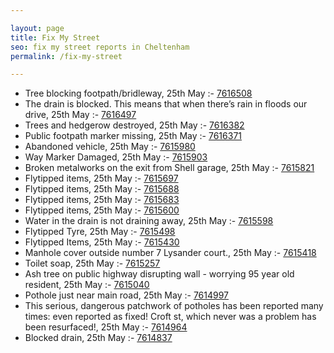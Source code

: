 ```yaml
---

layout: page
title: Fix My Street
seo: fix my street reports in Cheltenham
permalink: /fix-my-street

---
```


<!-- fix_marker starts -->

- Tree blocking footpath/bridleway, 25th May :- [7616508](https://www.fixmystreet.com/report/7616508)
- The drain is blocked. This means that when there’s rain in floods our drive, 25th May :- [7616497](https://www.fixmystreet.com/report/7616497)
- Trees and hedgerow destroyed, 25th May :- [7616382](https://www.fixmystreet.com/report/7616382)
- Public footpath marker missing, 25th May :- [7616371](https://www.fixmystreet.com/report/7616371)
- Abandoned vehicle, 25th May :- [7615980](https://www.fixmystreet.com/report/7615980)
- Way Marker Damaged, 25th May :- [7615903](https://www.fixmystreet.com/report/7615903)
- Broken metalworks on the exit from Shell garage, 25th May :- [7615821](https://www.fixmystreet.com/report/7615821)
- Flytipped items, 25th May :- [7615697](https://www.fixmystreet.com/report/7615697)
- Flytipped items, 25th May :- [7615688](https://www.fixmystreet.com/report/7615688)
- Flytipped items, 25th May :- [7615683](https://www.fixmystreet.com/report/7615683)
- Flytipped items, 25th May :- [7615600](https://www.fixmystreet.com/report/7615600)
- Water in the drain is not draining away, 25th May :- [7615598](https://www.fixmystreet.com/report/7615598)
- Flytipped Tyre, 25th May :- [7615498](https://www.fixmystreet.com/report/7615498)
- Flytipped Items, 25th May :- [7615430](https://www.fixmystreet.com/report/7615430)
- Manhole cover outside number 7 Lysander court., 25th May :- [7615418](https://www.fixmystreet.com/report/7615418)
- Toilet soap, 25th May :- [7615257](https://www.fixmystreet.com/report/7615257)
- Ash tree on public highway disrupting wall - worrying 95 year old resident, 25th May :- [7615040](https://www.fixmystreet.com/report/7615040)
- Pothole just near main road, 25th May :- [7614997](https://www.fixmystreet.com/report/7614997)
- This serious, dangerous patchwork of potholes has been reported many times: even reported as fixed! Croft st, which never was a problem has been resurfaced!, 25th May :- [7614964](https://www.fixmystreet.com/report/7614964)
- Blocked drain, 25th May :- [7614837](https://www.fixmystreet.com/report/7614837)

<!-- fix_marker ends -->
